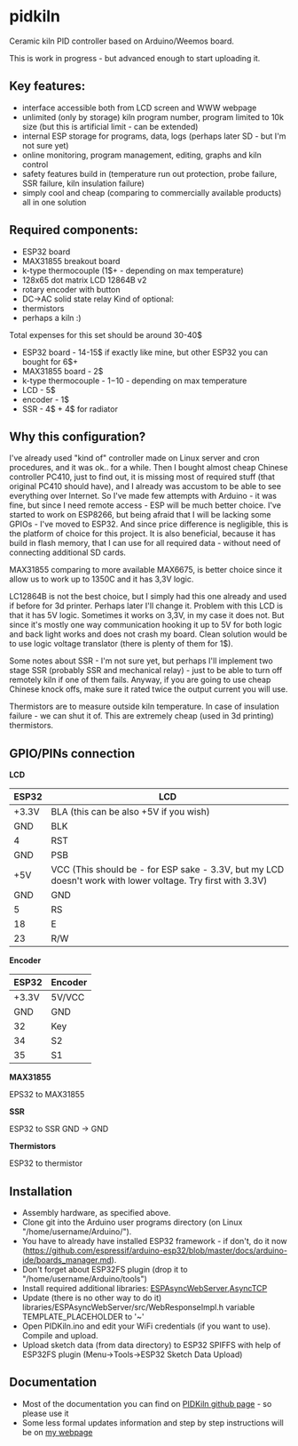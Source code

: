 # pidkiln
Ceramic kiln PID controller based on Arduino/Weemos board.

This is work in progress - but advanced enough to start uploading it.

## Key features:
- interface accessible both from LCD screen and WWW webpage
- unlimited (only by storage) kiln program number, program limited to 10k size (but this is artificial limit - can be extended)
- internal ESP storage for programs, data, logs (perhaps later SD - but I'm not sure yet)
- online monitoring, program management, editing, graphs and kiln control
- safety features build in (temperature run out protection, probe failure, SSR failure, kiln insulation failure)
- simply cool and cheap (comparing to commercially available products) all in one solution

## Required components:
- ESP32 board
- MAX31855 breakout board
- k-type thermocouple (1$+ - depending on max temperature)
- 128x65 dot matrix LCD 12864B v2
- rotary encoder with button
- DC->AC solid state relay
Kind of optional:
- thermistors
- perhaps a kiln :)

Total expenses for this set should be around 30-40$
- ESP32 board - 14-15$ if exactly like mine, but other ESP32 you can bought for 6$+
- MAX31855 board - 2$
- k-type thermocouple - 1$-10$ - depending on max temperature
- LCD - 5$
- encoder - 1$
- SSR - 4$ + 4$ for radiator

## Why this configuration?

I've already used "kind of" controller made on Linux server and cron procedures, and it was ok.. for a while. Then I bought almost cheap Chinese controller PC410, just to find out, it is missing most of required stuff (that original PC410 should have), and I already was accustom to be able to see everything over Internet.
So I've made few attempts with Arduino - it was fine, but since I need remote access - ESP will be much better choice. I've started to work on ESP8266, but being afraid that I will be lacking some GPIOs - I've moved to ESP32. And since price difference is negligible, this is the platform of choice for this project.
It is also beneficial, because it has build in flash memory, that I can use for all required data - without need of connecting additional SD cards.

MAX31855 comparing to more available MAX6675, is better choice since it allow us to work up to 1350C and it has 3,3V logic.

LC12864B is not the best choice, but I simply had this one already and used if before for 3d printer. Perhaps later I'll change it. Problem with this LCD is that it has 5V logic. Sometimes it works on 3,3V, in my case it does not. But since it's mostly one way communication hooking it up to 5V for both logic and back light works and does not crash my board. Clean solution would be to use logic voltage translator (there is plenty of them for 1$).

Some notes about SSR - I'm not sure yet, but perhaps I'll implement two stage SSR (probably SSR and mechanical relay) - just to be able to turn off remotely kiln if one of them fails. Anyway, if you are going to use cheap Chinese knock offs, make sure it rated twice the output current you will use.

Thermistors are to measure outside kiln temperature. In case of insulation failure - we can shut it of. This are extremely cheap (used in 3d printing) thermistors.

## GPIO/PINs connection

**LCD**

ESP32	| LCD
--------|---------
+3.3V	| BLA (this can be also +5V if you wish)
GND	| BLK
4	| RST
GND	| PSB
+5V	| VCC (This should be - for ESP sake - 3.3V, but my LCD doesn't work with lower voltage. Try first with 3.3V)
GND	| GND
5	| RS
18	| E
23	| R/W

**Encoder**

ESP32	| Encoder
--------|---------
+3.3V	| 5V/VCC
GND	| GND
32	| Key
34	| S2
35	| S1

**MAX31855**

EPS32	to MAX31855

**SSR**

ESP32	to SSR
GND	-> GND

**Thermistors**

ESP32	to thermistor

## Installation

- Assembly hardware, as specified above.
- Clone git into the Arduino user programs directory (on Linux "/home/username/Arduino/").
- You have to already have installed ESP32 framework - if don't, do it now (https://github.com/espressif/arduino-esp32/blob/master/docs/arduino-ide/boards_manager.md).
- Don't forget about ESP32FS plugin (drop it to "/home/username/Arduino/tools")
- Install required additional libraries: [ESPAsyncWebServer](https://github.com/me-no-dev/ESPAsyncWebServer),[AsyncTCP](https://github.com/me-no-dev/AsyncTCP) 
- Update (there is no other way to do it) libraries/ESPAsyncWebServer/src/WebResponseImpl.h variable TEMPLATE_PLACEHOLDER to '~'
- Open PIDKiln.ino and edit your WiFi credentials (if you want to use). Compile and upload.
- Upload sketch data (from data directory) to ESP32 SPIFFS with help of ESP32FS plugin (Menu->Tools->ESP32 Sketch Data Upload)

## Documentation

- Most of the documentation you can find on [PIDKiln github page](https://github.com/Saur0o0n/pidkiln) - so please use it
- Some less formal updates information and step by step instructions will be on [my webpage](https://adrian.siemieniak.net/portal/tag/PIDKiln/)


